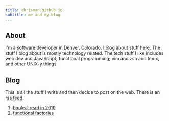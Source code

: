 ```yaml
---
title: chrisman.github.io
subtitle: me and my blog
...
```


## About

I'm a software developer in Denver, Colorado. I blog about stuff here. The stuff I blog about is mostly technology related. The tech stuff I like includes web dev and JavaScript; functional programming; vim and zsh and tmux, and other UNIX-y things.

## Blog

This is all the stuff I write and then decide to post on the web. There is an [rss feed](rss.xml).

1. [books I read in 2019](posts/2019-12-23-books.html)
1. [functional factories](posts/2019-12-15-factories.html)
